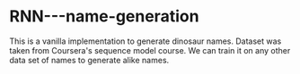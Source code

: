 # RNN---name-generation
This is a vanilla implementation to generate dinosaur names. Dataset was taken from Coursera's sequence model course.  We can train it on any other data set of names to generate alike names.

